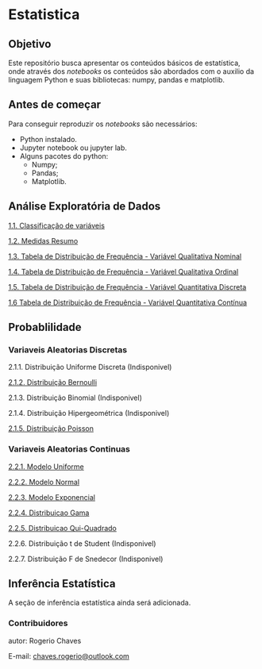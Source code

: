 # Estatistica

## Objetivo
Este repositório busca apresentar os conteúdos básicos de estatística, onde através dos _notebooks_ os conteúdos são abordados com o auxilio da linguagem Python e suas bibliotecas: numpy, pandas e matplotlib.

## Antes de começar
Para conseguir reproduzir os _notebooks_ são necessários:

- Python instalado.
- Jupyter notebook ou jupyter lab.
- Alguns pacotes do python:
  -  Numpy;
  -  Pandas;
  -  Matplotlib.

## Análise Exploratória de Dados
[1.1. Classificação de variáveis]()

[1.2. Medidas Resumo]()

[1.3. Tabela de Distribuição de Frequência - Variável Qualitativa Nominal]()

[1.4. Tabela de Distribuição de Frequência - Variável Qualitativa Ordinal]()

[1.5. Tabela de Distribuição de Frequência - Variável Quantitativa Discreta]()

[1.6 Tabela de Distribuição de Frequência - Variável Quantitativa Contínua]()

## Probablilidade

### Variaveis Aleatorias Discretas
2.1.1. Distribuição Uniforme Discreta (Indisponivel)

[2.1.2. Distribuição Bernoulli]()

2.1.3. Distribuição Binomial (Indisponivel)

2.1.4. Distribuição Hipergeométrica (Indisponivel)

[2.1.5. Distribuição Poisson]()

### Variaveis Aleatorias Continuas
[2.2.1. Modelo Uniforme]()

[2.2.2. Modelo Normal]()

[2.2.3. Modelo Exponencial]()

[2.2.4. Distribuicao Gama]()

[2.2.5. Distribuicao Qui-Quadrado]()

2.2.6. Distribuição t de Student (Indisponivel)

2.2.7. Distribuição F de Snedecor (Indisponivel)




## Inferência Estatística

A seção de inferência estatística ainda será adicionada.


### Contribuidores
autor: Rogerio Chaves

E-mail: chaves.rogerio@outlook.com
